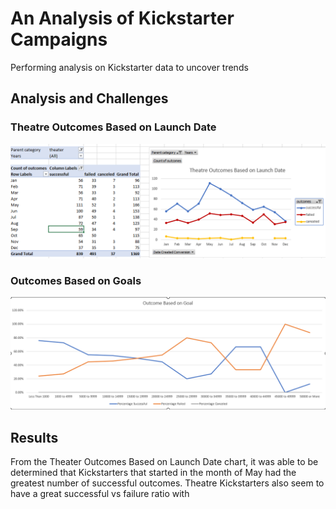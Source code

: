# An Analysis of Kickstarter Campaigns
Performing analysis on Kickstarter data to uncover trends
## Analysis and Challenges

### Theatre Outcomes Based on Launch Date 
![Theater_Outcomes_vs_Launch.png](https://github.com/tommy-chin/kickstarter-analysis/blob/main/Theater_Outcomes_vs_Launch.png)
### Outcomes Based on Goals 
![Outcomes_vs_Goals.png](https://github.com/tommy-chin/kickstarter-analysis/blob/main/Outcomes_vs_Goals.png)

## Results 
From the Theater Outcomes Based on Launch Date chart, it was able to be determined that Kickstarters that started in the month of May had the greatest number of successful outcomes. Theatre Kickstarters also seem to have a great successful vs failure ratio with 
